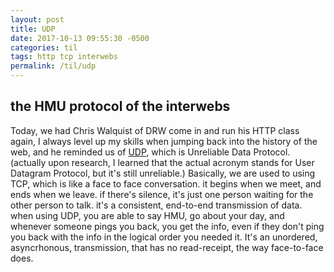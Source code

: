 ```yaml
---
layout: post
title: UDP
date: 2017-10-13 09:55:30 -0500
categories: til
tags: http tcp interwebs
permalink: /til/udp
---
```


## the HMU protocol of the interwebs

Today, we had Chris Walquist of DRW come in and run his HTTP class again, I always level up my skills when jumping back into the history of the web, and he reminded us of [UDP](https://en.wikipedia.org/wiki/User_Datagram_Protocol#Comparison_of_UDP_and_TCP), which is Unreliable Data Protocol. (actually upon research, I learned that the actual acronym stands for User Datagram Protocol, but it's still unreliable.)
Basically, we are used to using TCP, which is like a face to face conversation. it begins when we meet, and ends when we leave. if there's silence, it's just one person waiting for the other person to talk. it's a consistent, end-to-end transmission of data.
when using UDP, you are able to say HMU, go about your day, and whenever someone pings you back, you get the info, even if they don't ping you back with the info in the logical order you needed it. It's an unordered, asyncrhonous, transmission, that has no read-receipt, the way face-to-face does.
